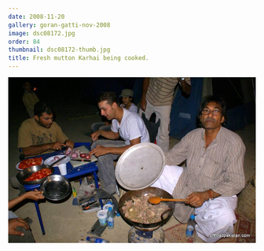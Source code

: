 ```yaml
---
date: 2008-11-20
gallery: goran-gatti-nov-2008
image: dsc08172.jpg
order: 84
thumbnail: dsc08172-thumb.jpg
title: Fresh mutton Karhai being cooked.
---
```


![Fresh mutton Karhai being cooked.](./dsc08172.jpg)